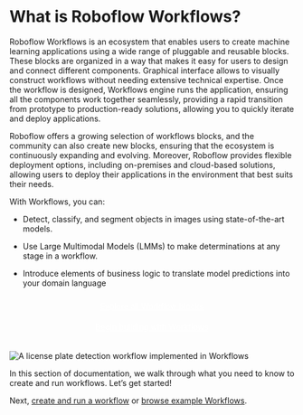 # What is Roboflow Workflows?

Roboflow Workflows is an ecosystem that enables users to create machine learning applications using a wide range 
of pluggable and reusable blocks. These blocks are organized in a way that makes it easy for users to design 
and connect different components. Graphical interface allows to visually construct workflows 
without needing extensive technical expertise. Once the workflow is designed, Workflows engine runs the 
application, ensuring all the components work together seamlessly, providing a rapid transition 
from prototype to production-ready solutions, allowing you to quickly iterate and deploy applications.  

Roboflow offers a growing selection of workflows blocks, and the community can also create new blocks, ensuring 
that the ecosystem is continuously expanding and evolving. Moreover, Roboflow provides flexible deployment options, 
including on-premises and cloud-based solutions, allowing users to deploy their applications in the environment 
that best suits their needs.

With Workflows, you can:

- Detect, classify, and segment objects in images using state-of-the-art models.

- Use Large Multimodal Models (LMMs) to make determinations at any stage in a workflow.

- Introduce elements of business logic to translate model predictions into your domain language

<div class="button-holder">
<a href="/workflows/blocks/" class="button half-button">Explore all Workflow blocks</a>
<a href="https://app.roboflow.com/workflows" class="button half-button">Begin building with Workflows</a>
</div>

![A license plate detection workflow implemented in Workflows](https://media.roboflow.com/inference/workflow-example.png)


In this section of documentation, we walk through what you need to know to create and run workflows. Let’s get started!

Next, [create and run a workflow](./create_and_run.md) or
[browse example Workflows](/workflows/gallery/index).

<style>
.button-holder {
  margin-bottom: 1.5rem;
}

.button {
  background-color: var(--md-primary-fg-color);
  display: flex;
  padding: 10px;
  color: white !important;
  border-radius: 5px;
  text-align: center;
  align-items: center;
  justify-content: center;
}
</style>